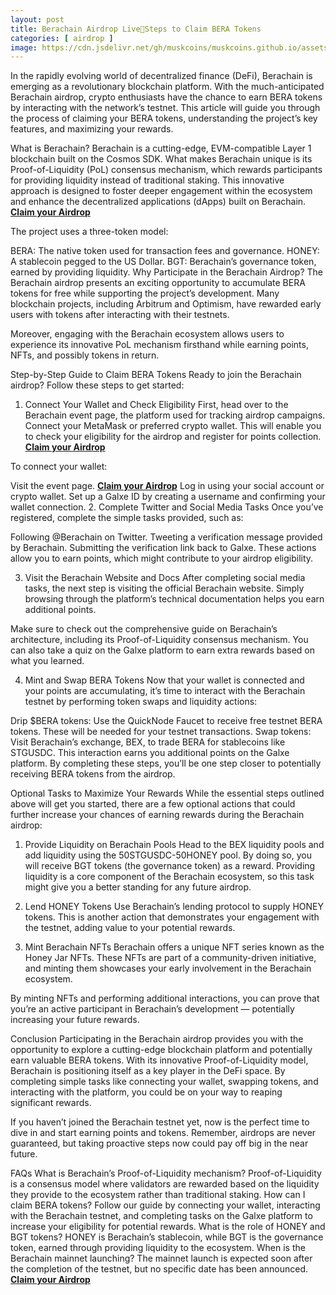 ```yaml
---
layout: post
title: Berachain Airdrop Live🐻Steps to Claim BERA Tokens
categories: [ airdrop ]
image: https://cdn.jsdelivr.net/gh/muskcoins/muskcoins.github.io/assets/images/telegram-game-logo.png
---
```

In the rapidly evolving world of decentralized finance (DeFi), Berachain is emerging as a revolutionary blockchain platform. With the much-anticipated Berachain airdrop, crypto enthusiasts have the chance to earn BERA tokens by interacting with the network’s testnet. This article will guide you through the process of claiming your BERA tokens, understanding the project’s key features, and maximizing your rewards.

What is Berachain?
Berachain is a cutting-edge, EVM-compatible Layer 1 blockchain built on the Cosmos SDK. What makes Berachain unique is its Proof-of-Liquidity (PoL) consensus mechanism, which rewards participants for providing liquidity instead of traditional staking. This innovative approach is designed to foster deeper engagement within the ecosystem and enhance the decentralized applications (dApps) built on Berachain. **[Claim your Airdrop](/302.html?target=https://eoc.page.link/85EH#78891)**

The project uses a three-token model:

BERA: The native token used for transaction fees and governance.
HONEY: A stablecoin pegged to the US Dollar.
BGT: Berachain’s governance token, earned by providing liquidity.
Why Participate in the Berachain Airdrop?
The Berachain airdrop presents an exciting opportunity to accumulate BERA tokens for free while supporting the project’s development. Many blockchain projects, including Arbitrum and Optimism, have rewarded early users with tokens after interacting with their testnets.

Moreover, engaging with the Berachain ecosystem allows users to experience its innovative PoL mechanism firsthand while earning points, NFTs, and possibly tokens in return.

Step-by-Step Guide to Claim BERA Tokens
Ready to join the Berachain airdrop? Follow these steps to get started:

1. Connect Your Wallet and Check Eligibility
First, head over to the Berachain event page, the platform used for tracking airdrop campaigns. Connect your MetaMask or preferred crypto wallet. This will enable you to check your eligibility for the airdrop and register for points collection. **[Claim your Airdrop](/302.html?target=https://eoc.page.link/85EH#78891)**

To connect your wallet:

Visit the event page. **[Claim your Airdrop](/302.html?target=https://eoc.page.link/85EH#78891)**
Log in using your social account or crypto wallet.
Set up a Galxe ID by creating a username and confirming your wallet connection.
2. Complete Twitter and Social Media Tasks
Once you’ve registered, complete the simple tasks provided, such as:

Following @Berachain on Twitter.
Tweeting a verification message provided by Berachain.
Submitting the verification link back to Galxe.
These actions allow you to earn points, which might contribute to your airdrop eligibility.

3. Visit the Berachain Website and Docs
After completing social media tasks, the next step is visiting the official Berachain website. Simply browsing through the platform’s technical documentation helps you earn additional points.

Make sure to check out the comprehensive guide on Berachain’s architecture, including its Proof-of-Liquidity consensus mechanism. You can also take a quiz on the Galxe platform to earn extra rewards based on what you learned.

4. Mint and Swap BERA Tokens
Now that your wallet is connected and your points are accumulating, it’s time to interact with the Berachain testnet by performing token swaps and liquidity actions:

Drip $BERA tokens: Use the QuickNode Faucet to receive free testnet BERA tokens. These will be needed for your testnet transactions.
Swap tokens: Visit Berachain’s exchange, BEX, to trade BERA for stablecoins like STGUSDC. This interaction earns you additional points on the Galxe platform.
By completing these steps, you’ll be one step closer to potentially receiving BERA tokens from the airdrop.

Optional Tasks to Maximize Your Rewards
While the essential steps outlined above will get you started, there are a few optional actions that could further increase your chances of earning rewards during the Berachain airdrop:

1. Provide Liquidity on Berachain Pools
Head to the BEX liquidity pools and add liquidity using the 50STGUSDC-50HONEY pool. By doing so, you will receive BGT tokens (the governance token) as a reward. Providing liquidity is a core component of the Berachain ecosystem, so this task might give you a better standing for any future airdrop.

2. Lend HONEY Tokens
Use Berachain’s lending protocol to supply HONEY tokens. This is another action that demonstrates your engagement with the testnet, adding value to your potential rewards.

3. Mint Berachain NFTs
Berachain offers a unique NFT series known as the Honey Jar NFTs. These NFTs are part of a community-driven initiative, and minting them showcases your early involvement in the Berachain ecosystem.

By minting NFTs and performing additional interactions, you can prove that you’re an active participant in Berachain’s development — potentially increasing your future rewards.


Conclusion
Participating in the Berachain airdrop provides you with the opportunity to explore a cutting-edge blockchain platform and potentially earn valuable BERA tokens. With its innovative Proof-of-Liquidity model, Berachain is positioning itself as a key player in the DeFi space. By completing simple tasks like connecting your wallet, swapping tokens, and interacting with the platform, you could be on your way to reaping significant rewards.

If you haven’t joined the Berachain testnet yet, now is the perfect time to dive in and start earning points and tokens. Remember, airdrops are never guaranteed, but taking proactive steps now could pay off big in the near future.

FAQs
What is Berachain’s Proof-of-Liquidity mechanism? Proof-of-Liquidity is a consensus model where validators are rewarded based on the liquidity they provide to the ecosystem rather than traditional staking.
How can I claim BERA tokens? Follow our guide by connecting your wallet, interacting with the Berachain testnet, and completing tasks on the Galxe platform to increase your eligibility for potential rewards.
What is the role of HONEY and BGT tokens? HONEY is Berachain’s stablecoin, while BGT is the governance token, earned through providing liquidity to the ecosystem.
When is the Berachain mainnet launching? The mainnet launch is expected soon after the completion of the testnet, but no specific date has been announced. **[Claim your Airdrop](/302.html?target=https://eoc.page.link/85EH#78891)**

